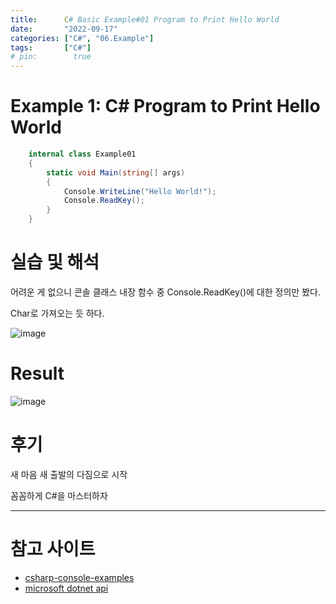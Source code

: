 ```yaml
---
title:      C# Basic Example#01 Program to Print Hello World
date:       "2022-09-17"
categories: ["C#", "06.Example"]
tags:       ["C#"]
# pin:        true
---
```


# Example 1: C# Program to Print Hello World
```c#
    internal class Example01
    {
        static void Main(string[] args)
        {
            Console.WriteLine("Hello World!");
            Console.ReadKey();
        }
    }
```

# 실습 및 해석
어려운 게 없으니 콘솔 클래스 내장 함수 중 Console.ReadKey()에 대한 정의만 봤다.

Char로 가져오는 듯 하다.

![image](https://user-images.githubusercontent.com/85896566/190846853-0db2d266-d40d-40da-9dc9-69158db4788d.png)

# Result
![image](https://user-images.githubusercontent.com/85896566/190846868-69cb9403-9be1-44e8-9bab-676cbd97fd10.png)

# 후기
새 마음 새 출발의 다짐으로 시작

꼼꼼하게 C#을 마스터하자

---

# 참고 사이트
- [csharp-console-examples](https://www.csharp-console-examples.com/csharp-console/c-console-examples/)
- [microsoft dotnet api](https://learn.microsoft.com/ko-kr/dotnet/api/system.console.readkey?view=net-6.0)
